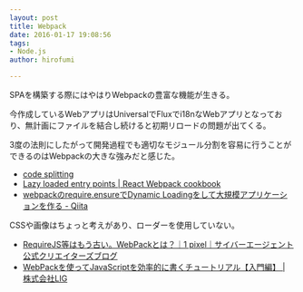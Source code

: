 ```yaml
---
layout: post
title: Webpack
date: 2016-01-17 19:08:56
tags:
- Node.js
author: hirofumi

---
```

SPAを構築する際にはやはりWebpackの豊富な機能が生きる。

今作成しているWebアプリはUniversalでFluxでi18nなWebアプリとなっており、無計画にファイルを結合し続けると初期リロードの問題が出てくる。

3度の法則にしたがって開発過程でも適切なモジュール分割を容易に行うことができるのはWebpackの大きな強みだと感じた。

-   [code splitting](https://webpack.github.io/docs/code-splitting.html)
-   [Lazy loaded entry points | React Webpack cookbook](https://christianalfoni.github.io/react-webpack-cookbook/Lazy-loaded-entry-points.html)
-   [webpackのrequire.ensureでDynamic Loadingをして大規模アプリケーションを作る - Qiita](http://qiita.com/RyotaSugawara/items/0effa7ce42adfcb66a35)

CSSや画像はちょっと考えがあり、ローダーを使用していない。

-   [RequireJS等はもう古い。WebPackとは？｜1 pixel｜サイバーエージェント公式クリエイターズブログ](http://ameblo.jp/ca-1pixel/entry-11884453208.html)
-   [WebPackを使ってJavaScriptを効率的に書くチュートリアル【入門編】 | 株式会社LIG](http://liginc.co.jp/web/js/other-js/148813)